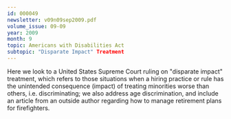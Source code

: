```yaml
---
id: 000049
newsletter: v09n09sep2009.pdf
volume_issue: 09-09
year: 2009
month: 9
topic: Americans with Disabilities Act
subtopic: "Disparate Impact" Treatment
---
```


Here we look to a United States Supreme Court ruling on "disparate impact" treatment, which refers to those situations when a hiring practice or rule has the unintended consequence (impact) of
treating minorities worse than others, i.e. discriminating; we also address age discrimination, and include an article from an outside author regarding how to manage retirement plans for firefighters.